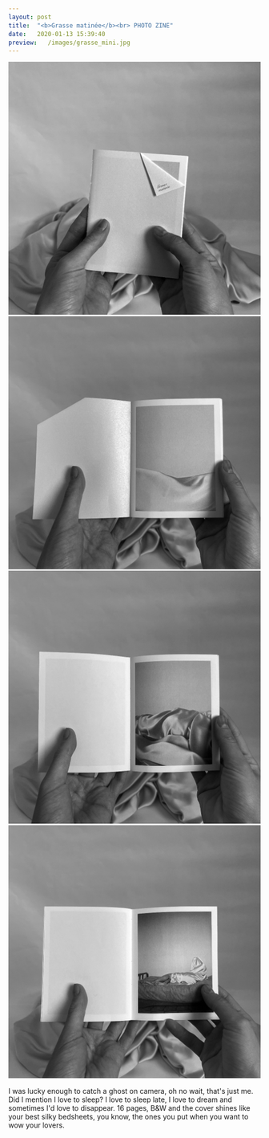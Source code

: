 ```yaml
---
layout: post
title:  "<b>Grasse matinée</b><br> PHOTO ZINE"
date:   2020-01-13 15:39:40
preview:   /images/grasse_mini.jpg
---
```




<div class="row">

<div class="column">
<img src="/images/TaniaManzanal_GrasseMatinee1.jpg" alt="drawing">

</div>

<div class="column">
<img src="/images/TaniaManzanal_GrasseMatinee2.jpg" alt="drawing">

</div></div>

<div class="row">
<div class="column">
<img src="/images/TaniaManzanal_GrasseMatinee3.jpg" alt="drawing">

</div>

<div class="column">
<img src="/images/TaniaManzanal_GrasseMatinee4.jpg" alt="drawing">

</div></div>

I was lucky enough to catch a ghost on camera, oh no wait, that's just me. Did I mention I love to sleep? I love to sleep late, I love to dream and sometimes I'd love to disappear. 16 pages, B&W and the cover shines like your best silky bedsheets, you know, the ones you put when you want to wow your lovers.
